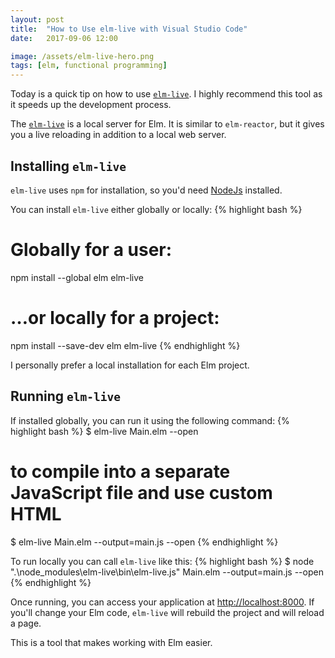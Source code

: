 ```yaml
---
layout: post
title:  "How to Use elm-live with Visual Studio Code"
date:   2017-09-06 12:00

image: /assets/elm-live-hero.png
tags: [elm, functional programming]
---
```


Today is a quick tip on how to use [`elm-live`](https://github.com/tomekwi/elm-live). I highly recommend this tool as it speeds up the development process.

The [`elm-live`](https://github.com/tomekwi/elm-live) is a local server for Elm. It is similar to `elm-reactor`, but it gives you a live reloading in addition to a local web server.

## Installing `elm-live`
`elm-live` uses `npm` for installation, so you'd need [NodeJs](https://nodejs.org/en/) installed.

You can install `elm-live` either globally or locally:
{% highlight bash %}
# Globally for a user:
npm install --global elm elm-live

# …or locally for a project:
npm install --save-dev elm elm-live
{% endhighlight %}

I personally prefer a local installation for each Elm project.

## Running `elm-live`

If installed globally, you can run it using the following command:
{% highlight bash %}
$ elm-live Main.elm --open

# to compile into a separate JavaScript file and use custom HTML
$ elm-live Main.elm --output=main.js --open
{% endhighlight %}


To run locally you can call `elm-live` like this:
{% highlight bash %}
$ node ".\node_modules\elm-live\bin\elm-live.js" Main.elm --output=main.js --open
{% endhighlight %}

Once running, you can access your application at [http://localhost:8000](http://localhost:8000). If you'll change your Elm code, `elm-live` will rebuild the project and will reload a page.

This is a tool that makes working with Elm easier.
